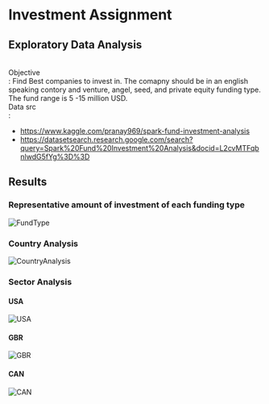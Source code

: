 # Investment Assignment
## Exploratory Data Analysis
<br>Objective<br>: Find Best companies to invest in. The comapny should be in an english speaking contory and venture, angel, seed, and private equity funding type. The fund range is 5 -15 million USD.
<br>Data src</br>:
- https://www.kaggle.com/pranay969/spark-fund-investment-analysis
- https://datasetsearch.research.google.com/search?query=Spark%20Fund%20Investment%20Analysis&docid=L2cvMTFqbnlwdG5fYg%3D%3D

## Results
### Representative amount of investment of each funding type
![FundType](https://user-images.githubusercontent.com/58247973/147411115-2a7b74c4-66bb-4181-96a5-d7adbcb1d6b4.JPG)
### Country Analysis
![CountryAnalysis](https://user-images.githubusercontent.com/58247973/147411150-73f82af2-2e53-49df-8dcc-170a54cde23c.JPG)
### Sector Analysis
#### USA
![USA](https://user-images.githubusercontent.com/58247973/147411176-68b42de6-2f26-4151-ab00-936307c9978a.JPG)
#### GBR
![GBR](https://user-images.githubusercontent.com/58247973/147411177-c8d27e83-dd94-4891-8306-9b510afd0ba0.jpg)
#### CAN
![CAN](https://user-images.githubusercontent.com/58247973/147411179-201d144f-a9c0-431d-bc79-ad6146898e40.JPG)
